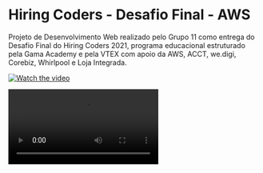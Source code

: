 # Hiring Coders - Desafio Final - AWS
Projeto de Desenvolvimento Web realizado pelo Grupo 11 como entrega do Desafio Final do Hiring Coders 2021, programa educacional estruturado pela Gama Academy e pela VTEX com apoio da AWS, ACCT, we.digi, Corebiz, Whirlpool e Loja Integrada.

[![Watch the video](https://github.com/victorfabricio/aws-page/blob/main/AWS-PAGE/assets/home.png)](https://youtu.be/c4cF8eS0tVc)


<video src='https://youtu.be/c4cF8eS0tVc'/>

​
## Sumário
- [Introdução](#introdução)
- [Integrantes](#integrantes)
- [Tecnologias Utilizadas](#tecnologias-utilizadas)
- [Visão Geral](#visão-geral)
- [Referências](#referências)

## Introdução

Neste Desafio Final foi desenvolvido um site de ecommerce com base no site oficial da [AWS](https://aws.amazon.com/pt/) com o VTEX IO e com duas APIs de integração, a fim de registrar tanto os visitantes que preenchecem o formulário de Newsletter como os visitantes que realizassem uma compra.

## Integrantes
- [Adriano Matos](https://github.com/adrianomatos)
- [Erik Chagas Rozal](https://github.com/erikchagas)
- [Jessiane Saiara de Souza Macedo](https://github.com/jessiannesaiara)
- [Geraldo Dias Gomes Júnior](https://github.com/JuniorrGoD)
- [Joir Antonio de Souza Neto](https://github.com/joirneto)
- [Julia Kahvedjian Amadio](https://github.com/JKAmadio)
- [Lafaiete do Vale](https://github.com/lafadovale)
- [Luiz Guilherme de Vasconcelos Moreira](https://github.com/LuizGVM)
- [Victor Fabricio Caires Pereira](https://github.com/victorfabricio)

## Tecnologias Utilizadas
- VTEX IO
- NodeJs
- React
- API Gateway da AWS

## Visão Geral

Ecommerce desenvolvido com base no site da [AWS](https://aws.amazon.com/pt/) e com utilização do VTEX IO como base do sistema. Os produtos foram cadastrados no sistema da VTEX com valores fictícios. Ao acessar o site, o usuário tem quatro opções no menu principal:

> **Home**: acesso à página inicial do site;
> 
> **Soluções**: acesso aos serviços oferecidos pela AWS;
> 
> **Sobre**: acesso às informações da AWS;
> 
> **Leads**: acesso à lista de usuários cadastrados como *leads* do site

No final da página o usuário pode se cadastrar para receber as Newsletters da AWS e após seu cadastro, seus dados são exibidos na página **Leads** do menu principal. Caso o usuário se cadastre com um email já inscrito ele recebe um aviso de que já está cadastrado no banco de dados.

Estes dados dos usuários estão sendo armazenados na API Gateway desenvolvida pelo grupo com o uso de funções Lambda. Com o uso de quatro métodos diferentes:

> **GET**: mostrar todos os usuário já cadastrados
> 
> **POST**: armazenar o novo usuário que se cadastrou 
> 
> **GET**: mostrar um usuário específico com base em seu email
> 
> **DELETE**: deletar um usuário específico com base em seu email
> 
> **PATCH**: modificar a categoria do usuário de "lead" para "cliente"

Ao finalizar uma compra, API fazer um requerimento PATCH para a API Gateway e a categoria do usuário muda de "lead" para "cliente".

## Referências

- [Documentação da VTEX](https://developers.vtex.com/vtex-developer-docs/docs/welcome)
- [Learning Path da VTEX](https://learn.vtex.com/page/learning-path-lang-pt)
- [Documentação da AWS Lambda com Lambda](https://docs.aws.amazon.com/lambda/latest/dg/services-apigateway.html)
- [Documentação da API Gateway com Lambda](https://docs.aws.amazon.com/apigateway/latest/developerguide/welcome.html)
